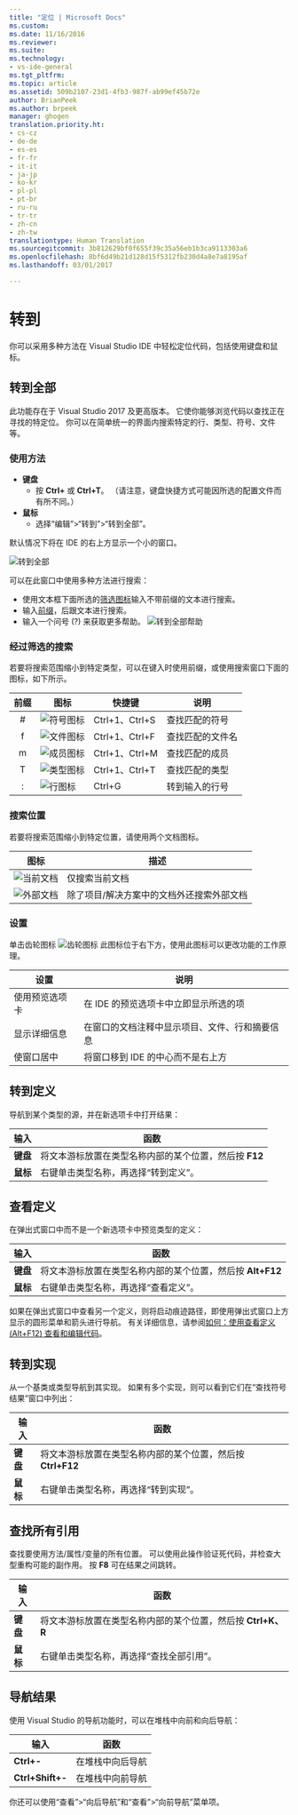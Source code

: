 ```yaml
---
title: "定位 | Microsoft Docs"
ms.custom: 
ms.date: 11/16/2016
ms.reviewer: 
ms.suite: 
ms.technology:
- vs-ide-general
ms.tgt_pltfrm: 
ms.topic: article
ms.assetid: 509b2107-23d1-4fb3-987f-ab99ef45b72e
author: BrianPeek
ms.author: brpeek
manager: ghogen
translation.priority.ht:
- cs-cz
- de-de
- es-es
- fr-fr
- it-it
- ja-jp
- ko-kr
- pl-pl
- pt-br
- ru-ru
- tr-tr
- zh-cn
- zh-tw
translationtype: Human Translation
ms.sourcegitcommit: 3b812629bf0f655f39c35a56eb1b3ca9113303a6
ms.openlocfilehash: 8bf6d49b21d128d15f5312fb230d4a8e7a8195af
ms.lasthandoff: 03/01/2017

---
```


# <a name="go-to"></a>转到
你可以采用多种方法在 Visual Studio IDE 中轻松定位代码，包括使用键盘和鼠标。

<!-- VERSIONLESS -->
## <a name="go-to-all"></a>转到全部
此功能存在于 Visual Studio 2017 及更高版本。  它使你能够浏览代码以查找正在寻找的特定位。  你可以在简单统一的界面内搜索特定的行、类型、符号、文件等。

### <a name="how-to-use"></a>使用方法
* **键盘**
  * 按 **Ctrl+** 或 **Ctrl+T**。  （请注意，键盘快捷方式可能因所选的配置文件而有所不同。）
* **鼠标**
  * 选择“编辑”>“转到”>“转到全部”。

默认情况下将在 IDE 的右上方显示一个小的窗口。

![转到全部](media/gotoall.png)

可以在此窗口中使用多种方法进行搜索：
* 使用文本框下面所选的[筛选图标](#filtered-searches)输入不带前缀的文本进行搜索。
* 输入[前缀](#filtered-searches)，后跟文本进行搜索。
* 输入一个问号 (?) 来获取更多帮助。
  ![转到全部帮助](media/gotoall_help.png)

### <a name="filtered-searches"></a>经过筛选的搜索
若要将搜索范围缩小到特定类型，可以在键入时使用前缀，或使用搜索窗口下面的图标，如下所示。

前缀 | 图标 | 快捷键 | 说明
:----: | ---- | -------- | ---
#      | ![符号图标](media/gotoall_symbolicon.png) | Ctrl+1、Ctrl+S | 查找匹配的符号
f      | ![文件图标](media/gotoall_fileicon.png)     | Ctrl+1、Ctrl+F | 查找匹配的文件名
m      | ![成员图标](media/gotoall_membericon.png) | Ctrl+1、Ctrl+M | 查找匹配的成员
T      | ![类型图标](media/gotoall_typeicon.png)     | Ctrl+1、Ctrl+T | 查找匹配的类型
:      | ![行图标](media/gotoall_lineicon.png)     | Ctrl+G         | 转到输入的行号

### <a name="search-locations"></a>搜索位置
若要将搜索范围缩小到特定位置，请使用两个文档图标。

图标 | 描述
---- | ---
![当前文档](media/gotoall_currentdocument.png) | 仅搜索当前文档
![外部文档](media/gotoall_external.png) | 除了项目/解决方案中的文档外还搜索外部文档

### <a name="settings"></a>设置
单击齿轮图标 ![齿轮图标](media/gotoall_gear.png) 此图标位于右下方，使用此图标可以更改功能的工作原理。

设置 | 说明
------- | ---
使用预览选项卡 | 在 IDE 的预览选项卡中立即显示所选的项
显示详细信息    | 在窗口的文档注释中显示项目、文件、行和摘要信息
使窗口居中   | 将窗口移到 IDE 的中心而不是右上方
<!-- END VERSIONLESS -->

## <a name="go-to-definition"></a>转到定义
导航到某个类型的源，并在新选项卡中打开结果：

输入        | 函数 
------------ | ---
**键盘** | 将文本游标放置在类型名称内部的某个位置，然后按 **F12**
**鼠标**    | 右键单击类型名称，再选择“转到定义”。

## <a name="peek-definition"></a>查看定义
在弹出式窗口中而不是一个新选项卡中预览类型的定义：

输入        | 函数 
------------ | ---
**键盘** | 将文本游标放置在类型名称内部的某个位置，然后按 **Alt+F12**
**鼠标**    | 右键单击类型名称，再选择“查看定义”。

如果在弹出式窗口中查看另一个定义，则将启动痕迹路径，即使用弹出式窗口上方显示的圆形菜单和箭头进行导航。  有关详细信息，请参阅[如何：使用查看定义 (Alt+F12) 查看和编辑代码](how-to-view-and-edit-code-by-using-peek-definition-alt-plus-f12.md)。

## <a name="go-to-implementation"></a>转到实现
从一个基类或类型导航到其实现。  如果有多个实现，则可以看到它们在“查找符号结果”窗口中列出：

输入        | 函数 
------------ | ---
**键盘** | 将文本游标放置在类型名称内部的某个位置，然后按 **Ctrl+F12**
**鼠标**    | 右键单击类型名称，再选择“转到实现”。

## <a name="find-all-references"></a>查找所有引用
查找要使用方法/属性/变量的所有位置。  可以使用此操作验证死代码，并检查大型重构可能的副作用。  按 **F8** 可在结果之间跳转。

输入        | 函数 
------------ | ---
**键盘** | 将文本游标放置在类型名称内部的某个位置，然后按 **Ctrl+K、R**
**鼠标**    | 右键单击类型名称，再选择“查找全部引用”。

## <a name="navigating-results"></a>导航结果
使用 Visual Studio 的导航功能时，可以在堆栈中向前和向后导航：

输入        | 函数 
------------ | ---
**Ctrl+-**          | 在堆栈中向后导航
**Ctrl+Shift+-**    | 在堆栈中向前导航

你还可以使用“查看”>“向后导航”和“查看”>“向前导航”菜单项。
